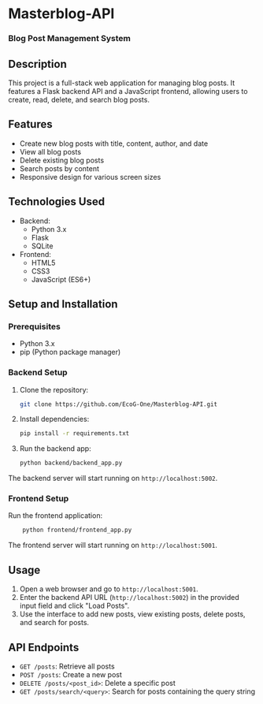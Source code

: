 # Masterblog-API

### Blog Post Management System

## Description
This project is a full-stack web application for managing blog posts. 
It features a Flask backend API and a JavaScript frontend, allowing users to create, read, delete, and search blog posts.

## Features
- Create new blog posts with title, content, author, and date
- View all blog posts
- Delete existing blog posts
- Search posts by content
- Responsive design for various screen sizes

## Technologies Used
- Backend:
  - Python 3.x
  - Flask
  - SQLite
- Frontend:
  - HTML5
  - CSS3
  - JavaScript (ES6+)

## Setup and Installation

### Prerequisites
- Python 3.x
- pip (Python package manager)

### Backend Setup
1. Clone the repository:
   ```bash
   git clone https://github.com/EcoG-One/Masterblog-API.git
   ```
2. Install dependencies:
   ```bash
   pip install -r requirements.txt
   ``` 
3. Run the backend app:
   ```bash
   python backend/backend_app.py
   ```
The backend server will start running on `http://localhost:5002`.

### Frontend Setup
Run the frontend application:
```bash
    python frontend/frontend_app.py
```
The frontend server will start running on `http://localhost:5001`.

## Usage
1. Open a web browser and go to `http://localhost:5001`.
2. Enter the backend API URL (`http://localhost:5002`) in the provided input field and click "Load Posts".
3. Use the interface to add new posts, view existing posts, delete posts, and search for posts.

## API Endpoints

- `GET /posts`: Retrieve all posts
- `POST /posts`: Create a new post
- `DELETE /posts/<post_id>`: Delete a specific post
- `GET /posts/search/<query>`: Search for posts containing the query string